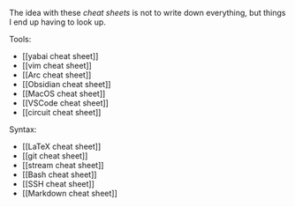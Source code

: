 The idea with these *cheat sheets* is not to write down everything, but things I end up having to look up. 

Tools:
- [[yabai cheat sheet]]
- [[vim cheat sheet]]
- [[Arc cheat sheet]]
- [[Obsidian cheat sheet]]
- [[MacOS cheat sheet]]
- [[VSCode cheat sheet]]
- [[circuit cheat sheet]]

Syntax:
- [[LaTeX cheat sheet]]
- [[git cheat sheet]]
- [[stream cheat sheet]]
- [[Bash cheat sheet]]
- [[SSH cheat sheet]]
- [[Markdown cheat sheet]]